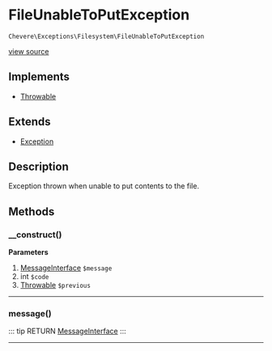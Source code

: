 # FileUnableToPutException

`Chevere\Exceptions\Filesystem\FileUnableToPutException`

[view source](https://github.com/chevere/chevere/blob/master/exceptions/Filesystem/FileUnableToPutException.php)

## Implements

- [Throwable](https://www.php.net/manual/class.throwable)
## Extends

- [Exception](../Core/Exception.md)

## Description

Exception thrown when unable to put contents to the file.

## Methods

### __construct()

**Parameters**

1. [MessageInterface](../../Interfaces/Message/MessageInterface.md) `$message`
2. int `$code`
3. [Throwable](https://www.php.net/manual/class.throwable) `$previous`

---

### message()

::: tip RETURN
[MessageInterface](../../Interfaces/Message/MessageInterface.md)
:::


---

